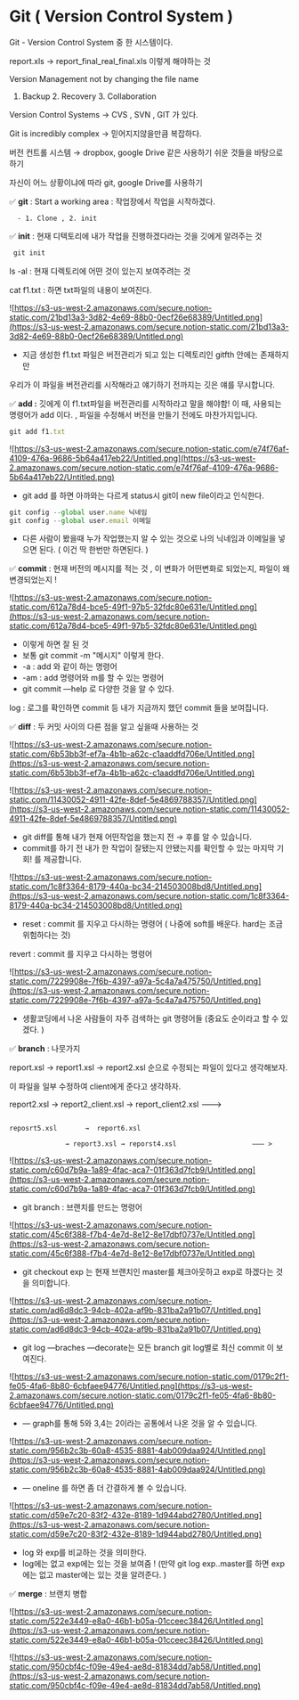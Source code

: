 # Git ( Version Control System ) 
Git - Version Control System 중 한 시스템이다. 

report.xls  → report_final_real_final.xls 이렇게 해야하는 것 

Version Management not by changing the file name 

1. Backup  2. Recovery 3. Collaboration

Version Control Systems → CVS , SVN , GIT 가 있다. 

Git is incredibly complex → 믿어지지않을만큼 복잡하다. 

버전 컨트롤 시스템 → dropbox, google Drive 같은 사용하기 쉬운 것들을 바탕으로 하기 

자신이 어느 상황이냐에 따라 git, google Drive를 사용하기 

✅ **git** : Start a working area : 작업장에서 작업을 시작하겠다. 

      - 1. Clone , 2. init 

✅ **init** : 현재 디텍토리에 내가 작업을 진행하겠다라는 것을 깃에게 알려주는 것 

```jsx
 git init 
```

ls -al : 현재 디렉토리에 어떤 것이 있는지 보여주려는 것 

cat f1.txt : 하면 txt파일의 내용이 보여진다. 

![https://s3-us-west-2.amazonaws.com/secure.notion-static.com/21bd13a3-3d82-4e69-88b0-0ecf26e68389/Untitled.png](https://s3-us-west-2.amazonaws.com/secure.notion-static.com/21bd13a3-3d82-4e69-88b0-0ecf26e68389/Untitled.png)

- 지금 생성한 f1.txt 파일은 버전관리가 되고 있는 디렉토리인 gitfth 안에는 존재하지만

 우리가 이 파일을 버전관리를 시작해라고 얘기하기 전까지는 깃은 얘를 무시합니다. 

 ✅ **add :** 깃에게 이 f1.txt파일을 버전관리를 시작하라고 말을 해야함! 이 때, 사용되는 명령어가 add 이다. , 파일을 수정해서 버전을 만들기 전에도 마찬가지입니다.

```jsx
git add f1.txt 
```

![https://s3-us-west-2.amazonaws.com/secure.notion-static.com/e74f76af-4109-476a-9686-5b64a417eb22/Untitled.png](https://s3-us-west-2.amazonaws.com/secure.notion-static.com/e74f76af-4109-476a-9686-5b64a417eb22/Untitled.png)

- git add 를 하면 아까와는 다르게 status시 git이 new file이라고 인식한다.

```jsx
git config --global user.name 닉네임
git config --global user.email 이메일
```

- 다른 사람이 봤을때 누가 작업했는지 알 수 있는 것으로 나의 닉네임과 이메일을 넣으면 된다.  ( 이건 딱 한번만 하면된다. )

 ✅ **commit** : 현재 버전의 메시지를 적는 것 , 이 변화가 어떤변화로 되었는지, 파일이 왜 변경되었는지 ! 

 

![https://s3-us-west-2.amazonaws.com/secure.notion-static.com/612a78d4-bce5-49f1-97b5-32fdc80e631e/Untitled.png](https://s3-us-west-2.amazonaws.com/secure.notion-static.com/612a78d4-bce5-49f1-97b5-32fdc80e631e/Untitled.png)

- 이렇게 하면 잘 된 것
- 보통 git commit -m "메시지" 이렇게 한다.
- -a  : add 와 같이 하는 명령어
- -am : add 명령어와 m를 할 수 있는 명령어
- git commit —help 로 다양한 것을 알 수 있다.

log : 로그를 확인하면 commit 등 내가 지금까지 했던 commit 들을 보여집니다. 

✅ **diff** : 두 커밋 사이의 다른 점을 알고 싶을때 사용하는 것 

![https://s3-us-west-2.amazonaws.com/secure.notion-static.com/6b53bb3f-ef7a-4b1b-a62c-c1aaddfd706e/Untitled.png](https://s3-us-west-2.amazonaws.com/secure.notion-static.com/6b53bb3f-ef7a-4b1b-a62c-c1aaddfd706e/Untitled.png)

![https://s3-us-west-2.amazonaws.com/secure.notion-static.com/11430052-4911-42fe-8def-5e4869788357/Untitled.png](https://s3-us-west-2.amazonaws.com/secure.notion-static.com/11430052-4911-42fe-8def-5e4869788357/Untitled.png)

- git diff를 통해 내가 현재 어떤작업을 했는지 전 → 후를 알 수 있습니다.
- commit를 하기 전 내가 한 작업이 잘됐는지 안됐는지를 확인할 수 있는 마지막 기회! 를 제공합니다.

![https://s3-us-west-2.amazonaws.com/secure.notion-static.com/1c8f3364-8179-440a-bc34-214503008bd8/Untitled.png](https://s3-us-west-2.amazonaws.com/secure.notion-static.com/1c8f3364-8179-440a-bc34-214503008bd8/Untitled.png)

- reset : commit 를 지우고 다시하는 명령어 ( 나중에 soft를 배운다. hard는 조금 위험하다는 것)

revert : commit 를 지우고 다시하는 명령어

![https://s3-us-west-2.amazonaws.com/secure.notion-static.com/7229908e-7f6b-4397-a97a-5c4a7a475750/Untitled.png](https://s3-us-west-2.amazonaws.com/secure.notion-static.com/7229908e-7f6b-4397-a97a-5c4a7a475750/Untitled.png)

- 생활코딩에서 나온 사람들이 자주 검색하는 git 명령어들 (중요도 순이라고 할 수 있겠다. )

✅  **branch** : 나뭇가지

report.xsl → report1.xsl → report2.xsl 순으로 수정되는 파일이 있다고 생각해보자. 

이 파일을 일부 수정하여 client에게 준다고 생각하자. 

report2.xsl → report2_client.xsl → report_client2.xsl  ———> 

                                                                                                     reposrt5.xsl       →  report6.xsl 

                  → report3.xsl → reporst4.xsl                   ——— > 

![https://s3-us-west-2.amazonaws.com/secure.notion-static.com/c60d7b9a-1a89-4fac-aca7-01f363d7fcb9/Untitled.png](https://s3-us-west-2.amazonaws.com/secure.notion-static.com/c60d7b9a-1a89-4fac-aca7-01f363d7fcb9/Untitled.png)

- git branch : 브랜치를 만드는 명령어

![https://s3-us-west-2.amazonaws.com/secure.notion-static.com/45c6f388-f7b4-4e7d-8e12-8e17dbf0737e/Untitled.png](https://s3-us-west-2.amazonaws.com/secure.notion-static.com/45c6f388-f7b4-4e7d-8e12-8e17dbf0737e/Untitled.png)

- git checkout exp 는 현재 브랜치인 master를 체크아웃하고 exp로 하겠다는 것을 의미합니다.

![https://s3-us-west-2.amazonaws.com/secure.notion-static.com/ad6d8dc3-94cb-402a-af9b-831ba2a91b07/Untitled.png](https://s3-us-west-2.amazonaws.com/secure.notion-static.com/ad6d8dc3-94cb-402a-af9b-831ba2a91b07/Untitled.png)

- git log —braches —decorate는 모든 branch git log별로 최신 commit 이 보여진다.

![https://s3-us-west-2.amazonaws.com/secure.notion-static.com/0179c2f1-fe05-4fa6-8b80-6cbfaee94776/Untitled.png](https://s3-us-west-2.amazonaws.com/secure.notion-static.com/0179c2f1-fe05-4fa6-8b80-6cbfaee94776/Untitled.png)

- — graph를 통해  5와 3,4는 2이라는 공통에서 나온 것을 알 수 있습니다.

![https://s3-us-west-2.amazonaws.com/secure.notion-static.com/956b2c3b-60a8-4535-8881-4ab009daa924/Untitled.png](https://s3-us-west-2.amazonaws.com/secure.notion-static.com/956b2c3b-60a8-4535-8881-4ab009daa924/Untitled.png)

- — oneline 를 하면 좀 더 간결하게 볼 수 있습니다.

![https://s3-us-west-2.amazonaws.com/secure.notion-static.com/d59e7c20-83f2-432e-8189-1d944abd2780/Untitled.png](https://s3-us-west-2.amazonaws.com/secure.notion-static.com/d59e7c20-83f2-432e-8189-1d944abd2780/Untitled.png)

- log 와  exp를 비교하는 것을 의미한다.
- log에는 없고 exp에는 있는 것을 보여줌 ! (만약 git log exp..master를 하면  exp에는 없고 master에는 있는 것을 알려준다. )

✅ **merge** : 브랜치 병합 

![https://s3-us-west-2.amazonaws.com/secure.notion-static.com/522e3449-e8a0-46b1-b05a-01cceec38426/Untitled.png](https://s3-us-west-2.amazonaws.com/secure.notion-static.com/522e3449-e8a0-46b1-b05a-01cceec38426/Untitled.png)

![https://s3-us-west-2.amazonaws.com/secure.notion-static.com/950cbf4c-f09e-49e4-ae8d-81834dd7ab58/Untitled.png](https://s3-us-west-2.amazonaws.com/secure.notion-static.com/950cbf4c-f09e-49e4-ae8d-81834dd7ab58/Untitled.png)
